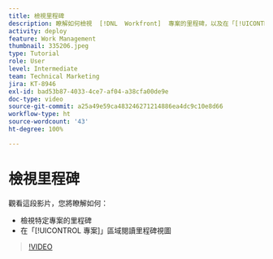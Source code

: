 ```yaml
---
title: 檢視里程碑
description: 瞭解如何檢視  [!DNL  Workfront]  專案的里程碑，以及在「[!UICONTROL 專案]」區域使用里程碑視圖。
activity: deploy
feature: Work Management
thumbnail: 335206.jpeg
type: Tutorial
role: User
level: Intermediate
team: Technical Marketing
jira: KT-8946
exl-id: bad53b87-4033-4ce7-af04-a38cfa00de9e
doc-type: video
source-git-commit: a25a49e59ca483246271214886ea4dc9c10e8d66
workflow-type: ht
source-wordcount: '43'
ht-degree: 100%

---
```


# 檢視里程碑

觀看這段影片，您將瞭解如何：

* 檢視特定專案的里程碑
* 在「[!UICONTROL 專案]」區域閱讀里程碑視圖

>[!VIDEO](https://video.tv.adobe.com/v/335206/?quality=12&learn=on)
